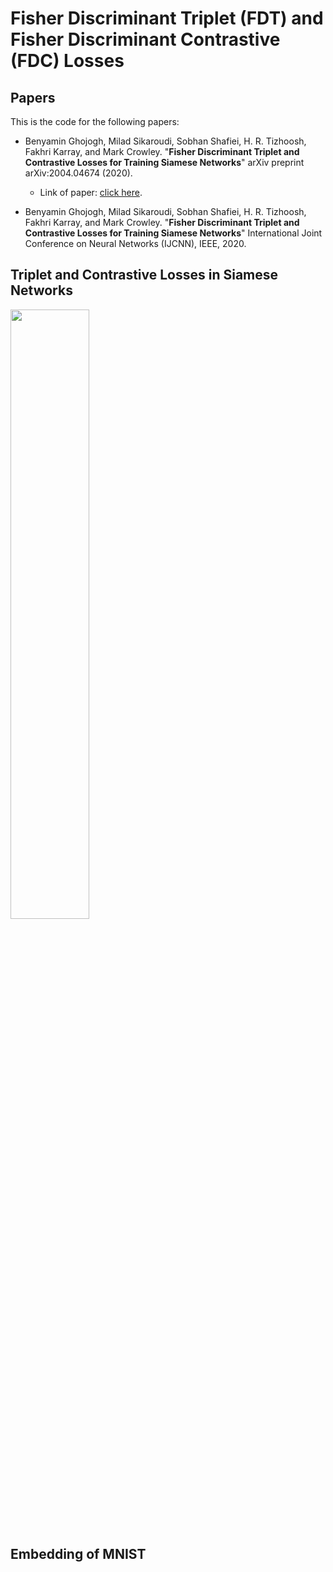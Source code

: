 # Fisher Discriminant Triplet (FDT) and Fisher Discriminant Contrastive (FDC) Losses

## Papers

This is the code for the following papers:

- Benyamin Ghojogh, Milad Sikaroudi, Sobhan Shafiei, H. R. Tizhoosh, Fakhri Karray, and Mark Crowley. "**Fisher Discriminant Triplet and Contrastive Losses for Training Siamese Networks**" arXiv preprint arXiv:2004.04674 (2020).
  - Link of paper: [click here](https://arxiv.org/abs/2004.04674).

- Benyamin Ghojogh, Milad Sikaroudi, Sobhan Shafiei, H. R. Tizhoosh, Fakhri Karray, and Mark Crowley. "**Fisher Discriminant Triplet and Contrastive Losses for Training Siamese Networks**" International Joint Conference on Neural Networks (IJCNN), IEEE, 2020.

## Triplet and Contrastive Losses in Siamese Networks

<img src="https://user-images.githubusercontent.com/66282117/84091460-6e72fa80-a9c2-11ea-80f4-10071eca4cdd.png" width="50%">

## Embedding of MNIST


